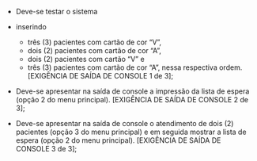 
- Deve-se testar o sistema 
- inserindo 
  - três (3) pacientes com cartão de cor “V”, 
  - dois (2) pacientes com cartão de cor “A”, 
  - dois (2) pacientes com cartão “V” e 
  - três (3) pacientes com cartão de cor “A”, nessa respectiva ordem. [EXIGÊNCIA DE SAÍDA DE CONSOLE 1 de 3]; 
  
- Deve-se apresentar na saída de console a impressão da lista de espera (opção 2 do menu principal). [EXIGÊNCIA DE SAÍDA DE CONSOLE 2 de 3];   
- Deve-se apresentar na saída de console o atendimento de dois (2) pacientes (opção 3 do menu principal) e em seguida mostrar a lista de espera (opção 2 do menu principal). [EXIGÊNCIA DE SAÍDA DE CONSOLE 3 de 3];   
